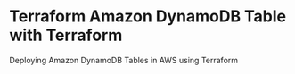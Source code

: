 # Terraform Amazon DynamoDB Table with Terraform
Deploying Amazon DynamoDB Tables in AWS using Terraform
